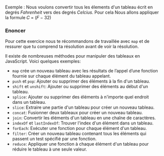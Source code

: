 Exemple :
Nous voulons convertir  tous les élements  d'un tableau écrit en degrés *Fahrenheit* vers des degrés *Celcius*.
Pour cela Nous allons appliquer la formule  𝐶 = (𝐹 − 32)


### Enoncer 
Pour cette exercice nous te récommandons de travaillée avec `map` et de ressurer que tu comprend ta résolution avant de voir la résolution.

Il existe de nombreuses méthodes pour manipuler des tableaux en JavaScript. 
Voici quelques exemples:
- `map` crée un nouveau tableau avec les résultats de l’appel d’une fonction fournie sur chaque élément du tableau appelant.
- `push` et `pop`: Ajouter ou supprimer des éléments à la fin d'un tableau.
- `shift` et `unshift`: Ajouter ou supprimer des éléments au début d'un tableau.
- `splice`: Ajouter ou supprimer des éléments à n'importe quel endroit dans un tableau.
- `slice`: Extraire une partie d'un tableau pour créer un nouveau tableau.
- `concat`: Fusionner deux tableaux pour créer un nouveau tableau.
- `join`: Convertir les éléments d'un tableau en une chaîne de caractères.
- `indexOf` et `lastIndexOf`: Trouver l'index d'un élément dans un tableau.
- `forEach`: Exécuter une fonction pour chaque élément d'un tableau.
- `filter`: Créer un nouveau tableau contenant tous les éléments qui passent un test spécifié par une fonction.
- `reduce`: Appliquer une fonction à chaque élément d'un tableau pour réduire le tableau à une seule valeur.
